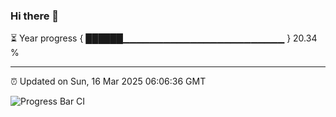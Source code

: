 ### Hi there 👋

⏳ Year progress { ██████▁▁▁▁▁▁▁▁▁▁▁▁▁▁▁▁▁▁▁▁▁▁▁▁ } 20.34 %

---

⏰ Updated on Sun, 16 Mar 2025 06:06:36 GMT

![Progress Bar CI](https://github.com/liununu/liununu/workflows/Progress%20Bar%20CI/badge.svg)

